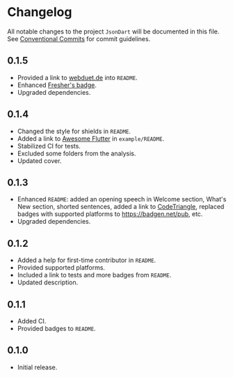 # Changelog

All notable changes to the project `JsonDart` will be documented in this file.
See [Conventional Commits](https://conventionalcommits.org) for commit guidelines.

## 0.1.5

- Provided a link to [webduet.de](https://webduet.de "The Modern Planet-Scale Site for Your Ambitions") into `README`.
- Enhanced [Fresher's badge](https://github.com/signmotion/fresher).
- Upgraded dependencies.

## 0.1.4

- Changed the style for shields in `README`.
- Added a link to [Awesome Flutter](https://github.com/Solido/awesome-flutter) in `example/README`.
- Stabilized CI for tests.
- Excluded some folders from the analysis.
- Updated cover.

## 0.1.3

- Enhanced `README`: added an opening speech in Welcome section, What's New section, shorted sentences, added a link to [CodeTriangle](https://codetriage.com), replaced badges with supported platforms to <https://badgen.net/pub>, etc.
- Upgraded dependencies.

## 0.1.2

- Added a help for first-time contributor in `README`.
- Provided supported platforms.
- Included a link to tests and more badges from `README`.
- Updated description.

## 0.1.1

- Added CI.
- Provided badges to `README`.

## 0.1.0

- Initial release.
